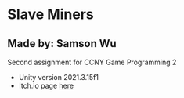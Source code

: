 # Slave Miners
## Made by: Samson Wu
Second assignment for CCNY Game Programming 2
- Unity version 2021.3.15f1
- Itch.io page [here](https://samsonahh.itch.io/slave-miners)

